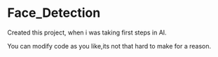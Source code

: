 # Face_Detection
Created this project, when i was taking first steps in AI.

 You can modify code as you like,its not that hard to make for a reason.
